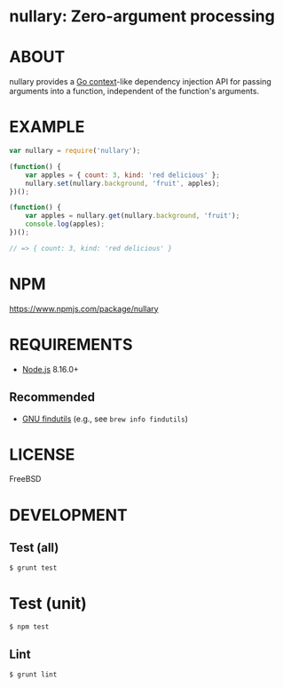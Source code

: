 # nullary: Zero-argument processing

# ABOUT

nullary provides a [Go context](https://golang.org/pkg/context/)-like dependency injection API for passing arguments into a function, independent of the function's arguments.

# EXAMPLE

```javascript
var nullary = require('nullary');

(function() {
    var apples = { count: 3, kind: 'red delicious' };
    nullary.set(nullary.background, 'fruit', apples);
})();

(function() {
    var apples = nullary.get(nullary.background, 'fruit');
    console.log(apples);
})();

// => { count: 3, kind: 'red delicious' }
```

# NPM

https://www.npmjs.com/package/nullary

# REQUIREMENTS

* [Node.js](https://nodejs.org/) 8.16.0+

## Recommended

* [GNU findutils](https://www.gnu.org/software/findutils/) (e.g., see `brew info findutils`)

# LICENSE

FreeBSD

# DEVELOPMENT

## Test (all)

```console
$ grunt test
```

# Test (unit)

```console
$ npm test
```

## Lint

```console
$ grunt lint
```

